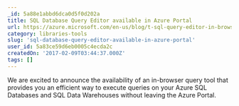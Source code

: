 ```yaml
---
_id: 5a88e1abbd6dca0d5f0d202a
title: SQL Database Query Editor available in Azure Portal
url: https://azure.microsoft.com/en-us/blog/t-sql-query-editor-in-browser-azure-portal/
category: libraries-tools
slug: 'sql-database-query-editor-available-in-azure-portal'
user_id: 5a83ce59d6eb0005c4ecda2c
createdOn: '2017-02-09T03:44:37.000Z'
tags: []
---
```


We are excited to announce the availability of an in-browser query tool that provides you an efficient way to execute queries on your Azure SQL Databases and SQL Data Warehouses without leaving the Azure Portal. 
